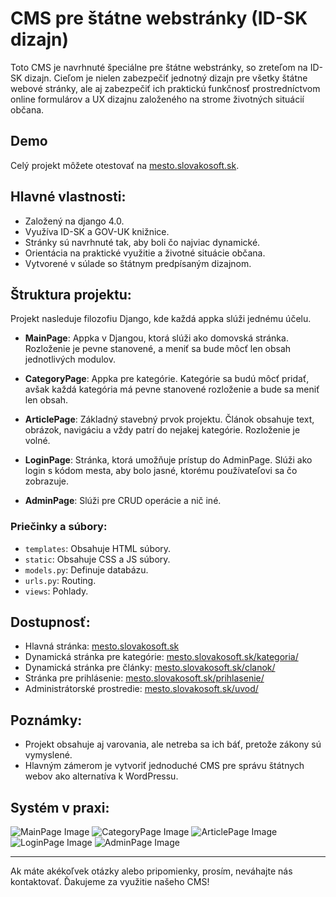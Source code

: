 # CMS pre štátne webstránky (ID-SK dizajn)

Toto CMS je navrhnuté špeciálne pre štátne webstránky, so zreteľom na ID-SK dizajn. Cieľom je nielen zabezpečiť jednotný dizajn pre všetky štátne webové stránky, ale aj zabezpečiť ich praktickú funkčnosť prostredníctvom online formulárov a UX dizajnu založeného na strome životných situácií občana.

## Demo

Celý projekt môžete otestovať na [mesto.slovakosoft.sk](https://mesto.slovakosoft.sk/).

## Hlavné vlastnosti:

- Založený na django 4.0.
- Využíva ID-SK a GOV-UK knižnice.
- Stránky sú navrhnuté tak, aby boli čo najviac dynamické.
- Orientácia na praktické využitie a životné situácie občana.
- Vytvorené v súlade so štátnym predpísaným dizajnom.

## Štruktura projektu:

Projekt nasleduje filozofiu Django, kde každá appka slúži jednému účelu. 

- **MainPage**: Appka v Djangou, ktorá slúži ako domovská stránka. Rozloženie je pevne stanovené, a meniť sa bude môcť len obsah jednotlivých modulov.
  
- **CategoryPage**: Appka pre kategórie. Kategórie sa budú môcť pridať, avšak každá kategória má pevne stanovené rozloženie a bude sa meniť len obsah.
  
- **ArticlePage**: Základný stavebný prvok projektu. Článok obsahuje text, obrázok, navigáciu a vždy patrí do nejakej kategórie. Rozloženie je volné.
  
- **LoginPage**: Stránka, ktorá umožňuje prístup do AdminPage. Slúži ako login s kódom mesta, aby bolo jasné, ktorému používateľovi sa čo zobrazuje.
  
- **AdminPage**: Slúži pre CRUD operácie a nič iné.

### Priečinky a súbory:

- `templates`: Obsahuje HTML súbory.
- `static`: Obsahuje CSS a JS súbory.
- `models.py`: Definuje databázu.
- `urls.py`: Routing.
- `views`: Pohlady.

## Dostupnosť:

- Hlavná stránka: [mesto.slovakosoft.sk](https://mesto.slovakosoft.sk/)
- Dynamická stránka pre kategórie: [mesto.slovakosoft.sk/kategoria/](https://mesto.slovakosoft.sk/kategoria/)
- Dynamická stránka pre články: [mesto.slovakosoft.sk/clanok/](https://mesto.slovakosoft.sk/clanok/)
- Stránka pre prihlásenie: [mesto.slovakosoft.sk/prihlasenie/](https://mesto.slovakosoft.sk/prihlasenie/)
- Administrátorské prostredie: [mesto.slovakosoft.sk/uvod/](https://mesto.slovakosoft.sk/uvod/)

## Poznámky:

- Projekt obsahuje aj varovania, ale netreba sa ich báť, pretože zákony sú vymyslené.
- Hlavným zámerom je vytvoriť jednoduché CMS pre správu štátnych webov ako alternatíva k WordPressu.

## Systém v praxi:

![MainPage Image](obrazok_mainpage.png)
![CategoryPage Image](obrazok_categorypage.png)
![ArticlePage Image](obrazok_articlepage.png)
![LoginPage Image](obrazok_loginpage.png)
![AdminPage Image](obrazok_adminpage.png)

---

Ak máte akékoľvek otázky alebo pripomienky, prosím, neváhajte nás kontaktovať. Ďakujeme za využitie našeho CMS!

